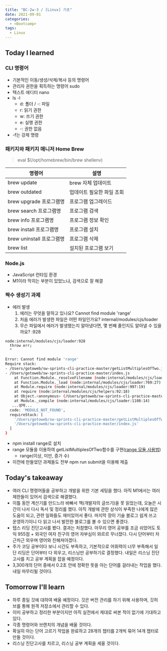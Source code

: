 ```yaml
---
title: "BC-2w-3 / [Linux] 기초"
date: 2021-09-01
categories:
  - <Bootcamp>
tags:
  - Linux
---
```


## Today I learned

### CLI 명령어

- 기본적인 이동/생성/삭제/복사 등의 명령어
- 관리자 권한을 획득하는 명령어 sudo
- 텍스트 에디터 nano
- ls -l
  - d: 폴더 / -: 파일
  - r: 읽기 권한
  - w: 쓰기 권한
  - e: 실행 권한
  - -: 권한 없음
- \-f는 강제 명령

### 패키지와 패키지 매니저 Home Brew

> eval $(/opt/homebrew/bin/brew shellenv)

| 명령어                    | 설명                      |
| ------------------------- | ------------------------- |
| brew update               | brew 자체 업데이트        |
| brew outdated             | 업데이트 필요한 파일 조회 |
| brew upgrade 프로그램명   | 프로그램 업그레이드       |
| brew search 프로그램명    | 프로그램 검색             |
| brew info 프로그램명      | 프로그램 정보 확인        |
| brew install 프로그램명   | 프로그램 설치             |
| brew uninstall 프로그램명 | 프로그램 삭제             |
| brew list                 | 설치된 프로그램 보기      |

### Node.js

- JavaScript 런타임 환경
- M1이라 막히는 부분이 있었느냐, 검색으로 잘 해결

### 짝수 생성기 과제

- 에러 발생
  1. 에러는 무엇을 말하고 있나요? Cannot find module 'range'
  2. 처음 에러가 발생한 파일은 어떤 파일인가요? internal/modules/cjs/loader
  3. 무슨 파일에서 에러가 발생했는지 알아냈다면, 몇 번째 줄인지도 알아낼 수 있을까요? :928

```bash
node:internal/modules/cjs/loader:928
  throw err;
  ^

Error: Cannot find module 'range'
Require stack:
- /Users/gotoweb/sw-sprints-cli-practice-master/getListMultiplesOfTwo.js
- /Users/gotoweb/sw-sprints-cli-practice-master/index.js
    at Function.Module._resolveFilename (node:internal/modules/cjs/loader:925:15)
    at Function.Module._load (node:internal/modules/cjs/loader:769:27)
    at Module.require (node:internal/modules/cjs/loader:997:19)
    at require (node:internal/modules/cjs/helpers:92:18)
    at Object.<anonymous> (/Users/gotoweb/sw-sprints-cli-practice-master/getListMultiplesOfTwo.js:1:19)
    at Module._compile (node:internal/modules/cjs/loader:1108:14)
   ...생략...
  code: 'MODULE_NOT_FOUND',
  requireStack: [
    '/Users/gotoweb/sw-sprints-cli-practice-master/getListMultiplesOfTwo.js',
    '/Users/gotoweb/sw-sprints-cli-practice-master/index.js'
  ]
}
```

- npm install range로 설치
- range 모듈을 이용하여 getListMultiplesOfTwo함수를 구현([range 모듈 사용법](https://www.npmjs.com/package/range))
  - range(이상, 미만, 증가 수)
- 이전에 만들었던 과제들도 전부 npm run submit을 이용해 제출

## Today's takeaway

- 여러 CLI 명령어들을 공부하고 개발을 위한 기본 세팅을 했다. 아직 M1에서는 여러 제한들이 있어서 검색으로 해결했다.
- 이틀 동안 계산기를 만드느라 바빠서 책(개발자의 글쓰기)을 못 읽었는데, 오늘은 시간이 나서 다시 독서 및 정리를 했다. 아직 개발에 관한 상식이 부족한 나에게 많은 도움이 되고, 관련 일화들도 재미있어서 좋다. 마지막 장이 기술 블로그 쉽게 쓰고 운영하기이니 다 읽고 나서 발전한 블로그를 볼 수 있으면 좋겠다.
- 탭스 리딩 진단고사를 봤다. 결과는 처참했다. 아무리 영어 공부를 조금 쉬었어도 토익 955점 + 외국인 여자 친구의 영어 자부심이 와르르 무너졌다. 다시 단어부터 차근차근 외우며 영어와 친해져야겠다.
- 주가 코딩 공부이다 보니 시간도 부족하고, 기본적으로 어휘력이 너무 부족해서 일단 리딩은 단어부터 다 외우고, 리스닝만 공부하기로 결정했다. 내일은 리스닝 진단고사를 치고 공부 계획을 잡을 예정이다.
- 3,300개의 단어 중에서 0.2초 안에 정확한 뜻을 아는 단어를 걸러내는 작업을 했다. 내일 마무리될 것이다.

## Tomorrow I'll learn

- 하루 종일 깃에 대하여 배울 예정이다. 깃은 버전 관리를 하기 위해 사용하며, 깃허브를 통해 원격 저장소에서 관리할 수 있다.
- 이미 공부하고 정리한 부분이지만 아직 실전에서 제대로 써본 적이 없기에 기대하고 있다.
- 각종 명령어와 브랜치의 개념을 배울 것이다.
- 확실히 아는 단어 고르기 작업을 완료하고 28개의 챕터를 2개씩 묶어 14개 챕터로 만들 것이다.
- 리스닝 진단고사를 치르고, 리스닝 공부 계획을 세울 것이다.
